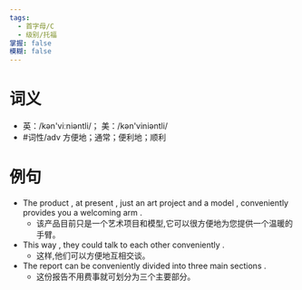 ```yaml
---
tags:
  - 首字母/C
  - 级别/托福
掌握: false
模糊: false
---
```

# 词义
- 英：/kən'viːniəntli/； 美：/kən'viniəntli/
- #词性/adv  方便地；通常；便利地；顺利
# 例句
- The product , at present , just an art project and a model , conveniently provides you a welcoming arm .
	- 该产品目前只是一个艺术项目和模型,它可以很方便地为您提供一个温暖的手臂。
- This way , they could talk to each other conveniently .
	- 这样,他们可以方便地互相交谈。
- The report can be conveniently divided into three main sections .
	- 这份报告不用费事就可划分为三个主要部分。
